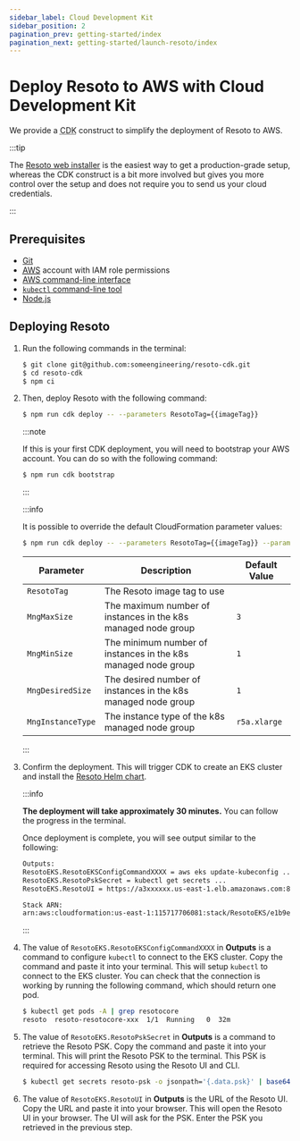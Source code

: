 ```yaml
---
sidebar_label: Cloud Development Kit
sidebar_position: 2
pagination_prev: getting-started/index
pagination_next: getting-started/launch-resoto/index
---
```


# Deploy Resoto to AWS with Cloud Development Kit

We provide a <abbr title="Cloud Development Kit">CDK</abbr> construct to simplify the deployment of Resoto to AWS.

:::tip

The [Resoto web installer](./web-installer/index.md) is the easiest way to get a production-grade setup, whereas the CDK construct is a bit more involved but gives you more control over the setup and does not require you to send us your cloud credentials.

:::

## Prerequisites

- [Git](https://git-scm.com)
- [<abbr title="Amazon Web Services">AWS</abbr>](https://aws.amazon.com) account with IAM role permissions
- [AWS command-line interface](https://aws.amazon.com/cli)
- [`kubectl` command-line tool](https://kubernetes.io/docs/reference/kubectl)
- [Node.js](https://nodejs.org)

## Deploying Resoto

1. Run the following commands in the terminal:

   ```bash
   $ git clone git@github.com:someengineering/resoto-cdk.git
   $ cd resoto-cdk
   $ npm ci
   ```

2. Then, deploy Resoto with the following command:

   ```bash
   $ npm run cdk deploy -- --parameters ResotoTag={{imageTag}}
   ```

   :::note

   If this is your first CDK deployment, you will need to bootstrap your AWS account. You can do so with the following command:

   ```bash
   $ npm run cdk bootstrap
   ```

   :::

   :::info

   It is possible to override the default CloudFormation parameter values:

   ```bash
   $ npm run cdk deploy -- --parameters ResotoTag={{imageTag}} --parameters MngInstanceType=r5a.xlarge
   ```

   | Parameter         | Description                                                   | Default Value     |
   | ----------------- | ------------------------------------------------------------- | ----------------- |
   | `ResotoTag`       | The Resoto image tag to use                                   | <LatestRelease /> |
   | `MngMaxSize`      | The maximum number of instances in the k8s managed node group | `3`               |
   | `MngMinSize`      | The minimum number of instances in the k8s managed node group | `1`               |
   | `MngDesiredSize`  | The desired number of instances in the k8s managed node group | `1`               |
   | `MngInstanceType` | The instance type of the k8s managed node group               | `r5a.xlarge`      |

   :::

3. Confirm the deployment. This will trigger CDK to create an EKS cluster and install the [Resoto Helm chart](https://github.com/someengineering/helm-charts).

   :::info

   **The deployment will take approximately 30 minutes.** You can follow the progress in the terminal.

   Once deployment is complete, you will see output similar to the following:

   ```bash
   Outputs:
   ResotoEKS.ResotoEKSConfigCommandXXXX = aws eks update-kubeconfig ...
   ResotoEKS.ResotoPskSecret = kubectl get secrets ...
   ResotoEKS.ResotoUI = https://a3xxxxxx.us-east-1.elb.amazonaws.com:8900

   Stack ARN:
   arn:aws:cloudformation:us-east-1:115717706081:stack/ResotoEKS/e1b9e6a0-d5f6-11eb-8498-0a374cd00e27e
   ```

   :::

4. The value of `ResotoEKS.ResotoEKSConfigCommandXXXX` in **Outputs** is a command to configure `kubectl` to connect to the EKS cluster. Copy the command and paste it into your terminal. This will setup `kubectl` to connect to the EKS cluster. You can check that the connection is working by running the following command, which should return one pod.

   ```bash
   $ kubectl get pods -A | grep resotocore
   ​resoto  resoto-resotocore-xxx  1/1  Running   0  32m
   ```

5. The value of `ResotoEKS.ResotoPskSecret` in **Outputs** is a command to retrieve the Resoto PSK. Copy the command and paste it into your terminal. This will print the Resoto PSK to the terminal. This PSK is required for accessing Resoto using the Resoto UI and CLI.

   ```bash
   $ kubectl get secrets resoto-psk -o jsonpath='{.data.psk}' | base64 -d
   ```

6. The value of `ResotoEKS.ResotoUI` in **Outputs** is the URL of the Resoto UI. Copy the URL and paste it into your browser. This will open the Resoto UI in your browser. The UI will ask for the PSK. Enter the PSK you retrieved in the previous step.
